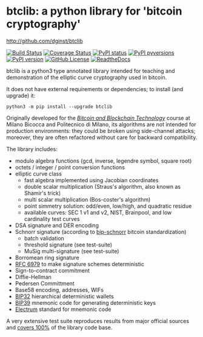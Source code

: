 # btclib: a python library for 'bitcoin cryptography'

<http://github.com/dginst/btclib>

[![Build Status](https://travis-ci.org/dginst/btclib.svg)](https://travis-ci.org/dginst/btclib)
[![Coverage Status](https://coveralls.io/repos/github/dginst/btclib/badge.svg)](https://coveralls.io/github/dginst/btclib)
[![PyPI status](https://img.shields.io/pypi/status/btclib.svg)](https://pypi.python.org/pypi/btclib/)
[![PyPI pyversions](https://img.shields.io/pypi/pyversions/btclib.svg)](https://pypi.python.org/pypi/btclib/)
[![PyPI version](https://img.shields.io/pypi/v/btclib.svg)](https://pypi.python.org/pypi/btclib/)
[![GitHub License](https://img.shields.io/github/license/dginst/btclib.svg)](https://github.com/dginst/btclib/blob/master/LICENSE)
[![ReadtheDocs](https://img.shields.io/readthedocs/btclib.svg)](https://btclib.readthedocs.io)


btclib is a python3 type annotated library intended for teaching and
demonstration of the elliptic curve cryptography used in bitcoin.

It does not have external requirements or dependencies;
to install (and upgrade) it:

```shell
python3 -m pip install --upgrade btclib
```

Originally developed for the
[_Bitcoin and Blockchain Technology_](https://www.ametrano.net/bbt/) course
at Milano Bicocca and Politecnico di Milano, its algorithms are not intended
for production environments: they could be broken using side-channel attacks;
moreover, they are often refactored without care for backward compatibility.

The library includes:

- modulo algebra functions (gcd, inverse, legendre symbol, square root)
- octets / integer / point conversion functions
- elliptic curve class
  - fast algebra implemented using Jacobian coordinates
  - double scalar multiplication (Straus's algorithm, also known as
    Shamir's trick)
  - multi scalar multiplication (Bos-coster's algorithm)
  - point simmetry solution: odd/even, low/high, and quadratic residue
  - available curves: SEC 1 v1 and v2, NIST, Brainpool, and
    low cardinality test curves
- DSA signature and DER encoding
- Schnorr signature (according to
  [bip-schnorr](https://github.com/sipa/bips/blob/bip-schnorr/bip-schnorr.mediawiki)
  bitcoin standardization)
  - batch validation
  - threshold signature (see test-suite)
  - MuSig multi-signature (see test-suite)
- Borromean ring signature
- [RFC 6979](https://tools.ietf.org/html/rfc6979:) to make signature
  schemes deterministic
- Sign-to-contract commitment
- Diffie-Hellman
- Pedersen Committment
- Base58 encoding, addresses, WIFs
- [BIP32](https://github.com/bitcoin/bips/blob/master/bip-0032.mediawiki)
  hierarchical deterministic wallets
- [BIP39](https://github.com/bitcoin/bips/blob/master/bip-0039.mediawiki)
  mnemonic code for generating deterministic keys
- [Electrum](https://electrum.org/#home) standard for mnemonic code

A very extensive test suite reproduces results from major official sources and [covers 100%](https://coveralls.io/github/dginst/btclib) of the library code base.
